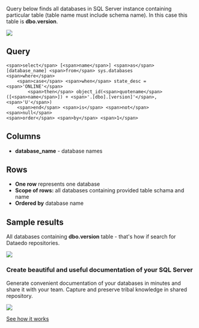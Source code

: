 Query below finds all databases in SQL Server instance containing particular table (table name must include schema name). In this case this table is **dbo.version**.

[![](https://dataedo.com/asset/img/markdown/docs/test-article/3187eed29ce5b9127613e8a72fc11156.png)](https://dataedo.com/blog/confused-when-trying-to-work-with-databases?cta=kb-query-confused)

## Query

```
<span>select</span> [<span>name</span>] <span>as</span> [database_name] <span>from</span> sys.databases 
<span>where</span> 
    <span>case</span> <span>when</span> state_desc = <span>'ONLINE'</span> 
        <span>then</span> object_id(<span>quotename</span>([<span>name</span>]) + <span>'.[dbo].[version]'</span>, <span>'U'</span>) 
    <span>end</span> <span>is</span> <span>not</span> <span>null</span>
<span>order</span> <span>by</span> <span>1</span>
```

## Columns

-   **database\_name** - database names

## Rows

-   **One row** represents one database
-   **Scope of rows:** all databases containing provided table schama and name
-   **Ordered by** database name

## Sample results

All databases containing **dbo.version** table - that's how if search for Dataedo repositories.

![](https://dataedo.com/asset/img/kb/query/sql-server/databases_with_table.png)

### Create beautiful and useful documentation of your SQL Server

Generate convenient documentation of your databases in minutes and share it with your team. Capture and preserve tribal knowledge in shared repository.

[![](https://dataedo.com/asset/img/markdown/docs/test-article/30c11fa4b210f11740f56e85ca8bf9c6.gif)](https://demo.dataedo.com/)

[See how it works](https://demo.dataedo.com/)